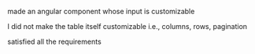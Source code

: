made an angular component whose input is customizable

I did not make the table itself customizable i.e., columns, rows, pagination

satisfied all the requirements
